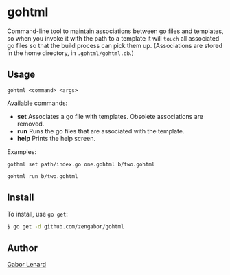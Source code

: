 # gohtml

Command-line tool to maintain associations between go files and templates, so when you invoke it with the path to a template it will `touch` all associated go files so that the build process can pick them up. (Associations are stored in the home directory, in `.gohtml/gohtml.db`.)

## Usage

    gohtml <command> <args>

Available commands:

* **set** Associates a go file with templates. Obsolete associations are removed.
* **run** Runs the go files that are associated with the template.
* **help** Prints the help screen.

Examples:

    gothml set path/index.go one.gohtml b/two.gohtml

    gohtml run b/two.gohtml

## Install

To install, use `go get`:

```bash
$ go get -d github.com/zengabor/gohtml
```

## Author

[Gabor Lenard](https://github.com/zengabor)
